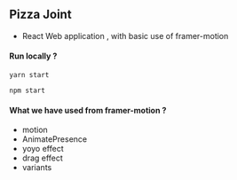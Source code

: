 ## Pizza Joint

- React Web application , with basic use of framer-motion

#### Run locally ?

`yarn start`

`npm start`

#### What we have used from framer-motion ?

- motion
- AnimatePresence
- yoyo effect
- drag effect
- variants
